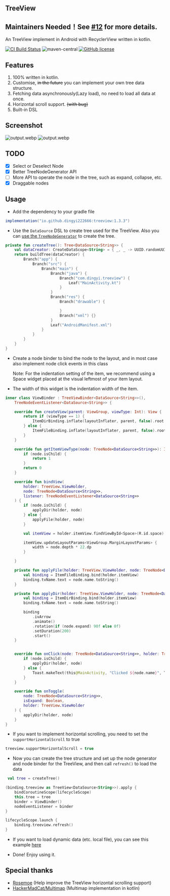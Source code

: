 ## TreeView

## Maintainers Needed！See [#12](https://github.com/dingyi222666/TreeView/issues/12) for more details.

An TreeView implement in Android with RecyclerView written in kotlin.

[![CI Build Status](https://github.com/dingyi222666/TreeView/actions/workflows/android.yml/badge.svg)](https://github.com/dingyi222666/TreeView/tree/main/.github/workflows/android.yml)
![maven-central](https://img.shields.io/maven-central/v/io.github.dingyi222666/treeview.svg)
[![GitHub license](https://img.shields.io/github/license/dingyi222666/TreeView)](https://github.com/dingyi222666/TreeView/blob/main/LICENSE)

## Features

1. 100% written in kotlin.
2. Customise, ~~in the future~~ you can implement your own tree data structure.
3. Fetching data asynchronously(Lazy load), no need to load all data at once.
4. Horizontal scroll support. ~~(with bug)~~
5. Built-in DSL

## Screenshot

![output.webp](./screenshots/main.webp)
![output.webp](./screenshots/main_2.webp)

## TODO

- [x] Select or Deselect Node
- [x] Better TreeNodeGenerator API
- [ ] More API to operate the node in the tree, such as expand, collapse, etc.
- [x] Draggable nodes

## Usage

- Add the dependency to your gradle file

```groovy
implementation("io.github.dingyi222666:treeview:1.3.3")
```

- Use the `DataSource` DSL to create tree used for the TreeView. Also you can [use the `TreeNodeGenerator`](https://github.com/dingyi222666/TreeView/issues/4) to create the tree.

```kotlin
private fun createTree(): Tree<DataSource<String>> {
    val dataCreator: CreateDataScope<String> = { _, _ -> UUID.randomUUID().toString() }
    return buildTree(dataCreator) {
        Branch("app") {
            Branch("src") {
                Branch("main") {
                    Branch("java") {
                        Branch("com.dingyi.treeview") {
                            Leaf("MainActivity.kt")
                        }
                    }
                    Branch("res") {
                        Branch("drawable") {

                        }
                        Branch("xml") {}
                    }
                    Leaf("AndroidManifest.xml")
                }
            }
        }
    }
}
```

- Create a node binder to bind the node to the layout, and in most case also implement node click
  events in this class

  Note: For the indentation setting of the item, we recommend using a Space widget placed at the visual leftmost of your item layout. 
- The width of this widget is the indentation width of the item.

```kotlin
inner class ViewBinder : TreeViewBinder<DataSource<String>>(),
    TreeNodeEventListener<DataSource<String>> {

    override fun createView(parent: ViewGroup, viewType: Int): View {
        return if (viewType == 1) {
            ItemDirBinding.inflate(layoutInflater, parent, false).root
        } else {
            ItemFileBinding.inflate(layoutInflater, parent, false).root
        }
    }

    override fun getItemViewType(node: TreeNode<DataSource<String>>): Int {
        if (node.isChild) {
            return 1
        }
        return 0
    }

    override fun bindView(
        holder: TreeView.ViewHolder,
        node: TreeNode<DataSource<String>>,
        listener: TreeNodeEventListener<DataSource<String>>
    ) {
        if (node.isChild) {
            applyDir(holder, node)
        } else {
            applyFile(holder, node)
        }

        val itemView = holder.itemView.findViewById<Space>(R.id.space)

        itemView.updateLayoutParams<ViewGroup.MarginLayoutParams> {
            width = node.depth * 22.dp
        }

    }

    private fun applyFile(holder: TreeView.ViewHolder, node: TreeNode<DataSource<String>>) {
        val binding = ItemFileBinding.bind(holder.itemView)
        binding.tvName.text = node.name.toString()
    }

    private fun applyDir(holder: TreeView.ViewHolder, node: TreeNode<DataSource<String>>) {
        val binding = ItemDirBinding.bind(holder.itemView)
        binding.tvName.text = node.name.toString()

        binding
            .ivArrow
            .animate()
            .rotation(if (node.expand) 90f else 0f)
            .setDuration(200)
            .start()
    }


    override fun onClick(node: TreeNode<DataSource<String>>, holder: TreeView.ViewHolder) {
        if (node.isChild) {
            applyDir(holder, node)
        } else {
            Toast.makeText(this@MainActivity, "Clicked ${node.name}", Toast.LENGTH_LONG).show()
        }
    }

    override fun onToggle(
        node: TreeNode<DataSource<String>>,
        isExpand: Boolean,
        holder: TreeView.ViewHolder
    ) {
        applyDir(holder, node)
    }
}

```

- If you want to implement horizontal scrolling, you need to set the `supportHorizontalScroll` to
  true

```kotlin
treeview.supportHorizontalScroll = true
```

- Now you can create the tree structure and set up the node generator and node binder for the
  TreeView, and then call `refresh()` to load the data

```kotlin
 val tree = createTree()

(binding.treeview as TreeView<DataSource<String>>).apply {
    bindCoroutineScope(lifecycleScope)
    this.tree = tree
    binder = ViewBinder()
    nodeEventListener = binder
}

lifecycleScope.launch {
    binding.treeview.refresh()
}

```

- If you want to load dynamic data (etc. local file), you can see this example
  [here](./app/src/main/kotlin/com/dingyi/treeview/FileActivity.kt)


- Done! Enjoy using it.

## Special thanks

- [Rosemoe](https://github.com/Rosemoe) (Help improve the TreeView horizontal scrolling support)
- [HackerMadCat/Multimap](https://github.com/HackerMadCat/Multimap) (Multimap implementation in
  kotlin)

